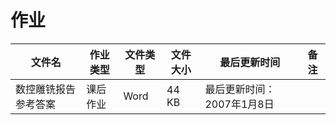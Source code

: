 # 作业

文件名|作业类型|文件类型|文件大小|最后更新时间|备注
---|---|---|---|---|---
数控雕铣报告参考答案|课后作业|Word|44 KB|最后更新时间：2007年1月8日|
